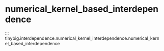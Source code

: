 # numerical_kernel_based_interdependence

::: tinybig.interdependence.numerical_kernel_interdependence.numerical_kernel_based_interdependence